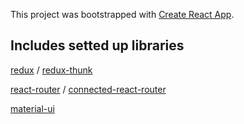 This project was bootstrapped with [Create React App](https://github.com/facebook/create-react-app).

Includes setted up libraries
-

[redux](https://github.com/mui-org/material-ui) /
[redux-thunk](https://github.com/reduxjs/redux-thunk)

[react-router](https://github.com/ReactTraining/react-router) / 
[connected-react-router](https://github.com/supasate/connected-react-router)

[material-ui](https://github.com/mui-org/material-ui)

